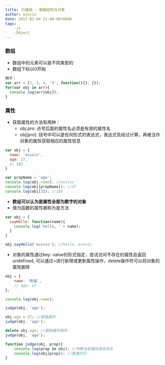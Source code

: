 ```yaml
---
title: JS基础 - 数据结构与对象
author: essviv
date: 2017-02-04 21:09:00+0800
tags:
	-js
	-Object
---
```


### 数组

* 数组中的元素可以是不同类型的
* 数组下标以0开始

````javascript
例子：
var arr = [2, 3, 4, '5', function(){}, {}];
for(var obj in arr){
  console.log(arr[obj]);
}
````

### 属性

* 获取属性的方法有两种：
  * obj.pro: 点号后面的属性名必须是有效的属性名
  * obj[pro]: 括号中可以是任何形式的表达式，表达式先经过计算，再被当作对象的属性获取相应的属性信息

````javascript
var obj = {
  name: 'essviv',
  age: 27,
  3: 103
}

var propName = 'age';
console.log(obj.name); //essviv
console.log(obj[propName]); //27
console.log(obj[3]); //103
````

* **数组可以认为是属性全部为数字的对象**
* 值为函数的属性被称为是方法

````javascript
var obj = {
  sayHello: function(name){
    console.log('hello, ' + name);
  }
}

obj.sayHello('essviv'); //hello, essviv
````

* 对象的属性通过key: value的形式指定，尝试访问不存在的属性会返回undefined, 可以通过=进行新增或更新属性操作，delete操作符可以将对象的属性删除

````javascript
obj = {
    name: '熊猫',
    // age: 27
};

console.log(obj.name);

judge(obj, 'age');

obj.age = 27; //赋值操作
judge(obj, 'age');

delete obj.age; //删除属性操作
judge(obj, 'age');

function judge(obj, prop){
    console.log(prop in obj); //判断当前属性是否存在
    console.log(obj[prop]); //直接打印
}
````

